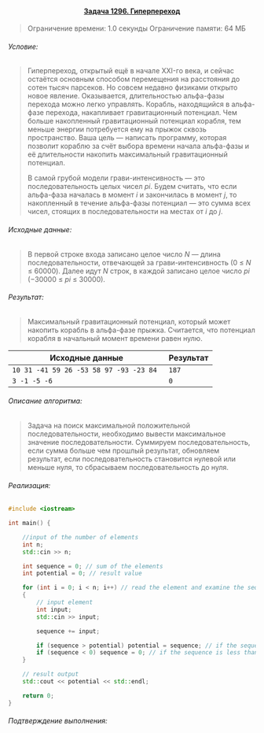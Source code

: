 #### <div align="center"> [Задача 1296. Гиперпереход](https://acm.timus.ru/problem.aspx?space=1&num=1296) </div>

>Ограничение времени: 1.0 секунды
>Ограничение памяти: 64 МБ

###### Условие:

> Гиперпереход, открытый ещё в начале XXI-го века, и сейчас остаётся основным способом перемещения на расстояния до сотен тысяч парсеков. Но совсем недавно физиками открыто новое явление. Оказывается, длительностью альфа-фазы перехода можно легко управлять. Корабль, находящийся в альфа-фазе перехода, накапливает гравитационный потенциал. Чем больше накопленный гравитационный потенциал корабля, тем меньше энергии потребуется ему на прыжок сквозь пространство. Ваша цель — написать программу, которая позволит кораблю за счёт выбора времени начала альфа-фазы и её длительности накопить максимальный гравитационный потенциал.
>
> В самой грубой модели грави-интенсивность — это последовательность целых чисел *pi*. Будем считать, что если альфа-фаза началась в момент *i* и закончилась в момент *j*, то накопленный в течение альфа-фазы потенциал — это сумма всех чисел, стоящих в последовательности на местах от *i* до *j*.

###### Исходные данные:

> В первой строке входа записано целое число *N* — длина последовательности, отвечающей за грави-интенсивность (0 ≤ *N* ≤ 60000). Далее идут *N* строк, в каждой записано целое число *pi* (−30000 ≤ *pi* ≤ 30000).

###### Результат:

> Максимальный гравитационный потенциал, который может накопить корабль в альфа-фазе прыжка. Считается, что потенциал корабля в начальный момент времени равен нулю.

| Исходные данные                         | Результат |
| --------------------------------------- | --------- |
| `10 31 -41 59 26 -53 58 97 -93 -23 84 ` | `187`     |
| `3 -1 -5 -6 `                           | `0`       |

###### Описание алгоритма:

> Задача на поиск максимальной положительной последовательности, необходимо вывести максимальное значение последовательности. Суммируем последовательность, если сумма больше чем прошлый результат, обновляем результат, если последовательность становится нулевой или меньше нуля, то сбрасываем последовательность до нуля.

###### Реализация:

```cpp
#include <iostream>

int main() {

    //input of the number of elements
    int n;
    std::cin >> n;

    int sequence = 0; // sum of the elements
    int potential = 0; // result value

    for (int i = 0; i < n; i++) // read the element and examine the sequence
    {
        // input element
        int input;
        std::cin >> input;

        sequence += input;

        if (sequence > potential) potential = sequence; // if the sequence grows, then we increase the value of the possible potential
        if (sequence < 0) sequence = 0; // if the sequence is less than 0, then it has no meaning
    }

    // result output
    std::cout << potential << std::endl;

    return 0;
}
```

###### Подтверждение выполнения:

